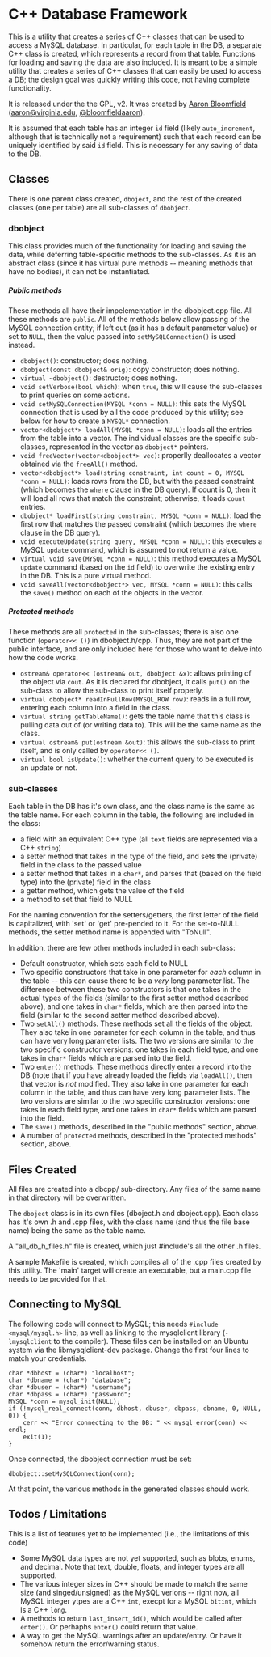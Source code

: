C++ Database Framework
======================

This is a utility that creates a series of C++ classes that can be used to access a MySQL database.  In particular, for each table in the DB, a separate C++ class is created, which represents a record from that table.  Functions for loading and saving the data are also included.  It is meant to be a simple utility that creates a series of C++ classes that can easily be used to access a DB; the design goal was quickly writing this code, not having complete functionality.

It is released under the the GPL, v2.  It was created by [Aaron Bloomfield](http://aaronbloomfield.me) ([aaron@virginia.edu](<mailto:aaron@virginia.edu>), [@bloomfieldaaron](http://twitter.com/bloomfieldaaron)).

It is assumed that each table has an integer `id` field (likely `auto_increment`, although that is technically not a requirement) such that each record can be uniquely identified by said `id` field.  This is necessary for any saving of data to the DB.

Classes
-------

There is one parent class created, `dboject`, and the rest of the created classes (one per table) are all sub-classes of `dbobject`.

### dbobject ###

This class provides much of the functionality for loading and saving the data, while deferring table-specific methods to the sub-classes.  As it is an abstract class (since it has virtual pure methods -- meaning methods that have no bodies), it can not be instantiated.

##### Public methods #####

These methods all have their impelementation in the dbobject.cpp file.  All these methods are `public`.  All of the methods below allow passing of the MySQL connection entity; if left out (as it has a default parameter value) or set to `NULL`, then the value passed into `setMySQLConnection()` is used instead.

- `dbobject()`: constructor; does nothing.
- `dbobject(const dbobject& orig)`: copy constructor; does nothing.
- `virtual ~dbobject()`: destructor; does nothing.
- `void setVerbose(bool which)`: when `true`, this will cause the sub-classes to print queries on some actions.
- `void setMySQLConnection(MYSQL *conn = NULL)`: this sets the MySQL connection that is used by all the code produced by this utility; see below for how to create a `MYSQL*` connection.
- `vector<dbobject*> loadAll(MYSQL *conn = NULL)`: loads all the entries from the table into a vector.  The individual classes are the specific sub-classes, represented in the vector as `dbobject*` pointers.
- `void freeVector(vector<dbobject*> vec)`: properlly deallocates a vector obtained via the `freeAll()` method.
- `vector<dbobject*> load(string constraint, int count = 0, MYSQL *conn = NULL)`: loads rows from the DB, but with the passed constraint (which becomes the `where` clause in the DB query).  If count is 0, then it will load all rows that match the constraint; otherwise, it loads `count` entries.
- `dbobject* loadFirst(string constraint, MYSQL *conn = NULL)`: load the first row that matches the passed constraint (which becomes the `where` clause in the DB query).
- `void executeUpdate(string query, MYSQL *conn = NULL)`: this executes a MySQL `update` command, which is assumed to not return a value.
- `virtual void save(MYSQL *conn = NULL)`: this method executes a MySQL `update` command (based on the `id` field) to overwrite the existing entry in the DB.  This is a pure virtual method.
- `void saveAll(vector<dbobject*> vec, MYSQL *conn = NULL)`: this calls the `save()` method on each of the objects in the vector.


##### Protected methods #####

These methods are all `protected` in the sub-classes; there is also one function (`operator<< ()`) in dbobject.h/cpp.  Thus, they are not part of the public interface, and are only included here for those who want to delve into how the code works.

- `ostream& operator<< (ostream& out, dbobject &x)`: allows printing of the object via `cout`.  As it is declared for dbobject, it calls `put()` on the sub-class to allow the sub-class to print itself properly.
- `virtual dbobject* readInFullRow(MYSQL_ROW row)`: reads in a full row, entering each column into a field in the class.
- `virtual string getTableName()`: gets the table name that this class is pulling data out of (or writing data to).  This will be the same name as the class.
- `virtual ostream& put(ostream &out)`: this allows the sub-class to print itself, and is only called by `operator<< ()`.
- `virtual bool isUpdate()`: whether the current query to be executed is an update or not.

### sub-classes ###

Each table in the DB has it's own class, and the class name is the same as the table name.  For each column in the table, the following are included in the class:

- a field with an equivalent C++ type (all `text` fields are represented via a C++ `string`)
- a setter method that takes in the type of the field, and sets the (private) field in the class to the passed value
- a setter method that takes in a `char*`, and parses that (based on the field type) into the (private) field in the class
- a getter method, which gets the value of the field
- a method to set that field to NULL

For the naming convention for the setters/getters, the first letter of the field is capitalized, with 'set' or 'get' pre-pended to it.  For the set-to-NULL methods, the setter method name is appended with "ToNull".

In addition, there are few other methods included in each sub-class:

- Default constructor, which sets each field to NULL
- Two specific constructors that take in one parameter for *each* column in the table -- this can cause there to be a *very* long parameter list.  The difference between these two constructors is that one takes in the actual types of the fields (similar to the first setter method described above), and one takes in `char*` fields, which are then parsed into the field (similar to the second setter method described above).
- Two `setAll()` methods.  These methods set all the fields of the object.  They also take in one parameter for each column in the table, and thus can have very long parameter lists.  The two versions are similar to the two specific constructor versions: one takes in each field type, and one takes in `char*` fields which are parsed into the field.
- Two `enter()` methods.  These methods directly enter a record into the DB (note that if you have already loaded the fields via `loadAll()`, then that vector is *not* modified.  They also take in one parameter for each column in the table, and thus can have very long parameter lists.  The two versions are similar to the two specific constructor versions: one takes in each field type, and one takes in `char*` fields which are parsed into the field.
- The `save()` methods, described in the "public methods" section, above.
- A number of `protected` methods, described in the "protected methods" section, above.


Files Created
-------------

All files are created into a dbcpp/ sub-directory.  Any files of the same name in that directory will be overwritten.

The `dboject` class is in its own files (dboject.h and dboject.cpp).  Each class has it's own .h and .cpp files, with the class name (and thus the file base name) being the same as the table name.

A "all\_db\_h\_files.h" file is created, which just \#include's all the other .h files.

A sample Makefile is created, which compiles all of the .cpp files created by this utility.  The 'main' target will create an executable, but a main.cpp file needs to be provided for that.

Connecting to MySQL
-------------------

The following code will connect to MySQL; this needs `#include <mysql/mysql.h>` line, as well as linking to the mysqlclient library (`-lmysqlclient` to the compiler).  These files can be installed on an Ubuntu system via the libmysqlclient-dev package.  Change the first four lines to match your credentials.


```
char *dbhost = (char*) "localhost";
char *dbname = (char*) "database";
char *dbuser = (char*) "username";
char *dbpass = (char*) "password";
MYSQL *conn = mysql_init(NULL);
if (!mysql_real_connect(conn, dbhost, dbuser, dbpass, dbname, 0, NULL, 0)) {
    cerr << "Error connecting to the DB: " << mysql_error(conn) << endl;
    exit(1);
}
```

Once connected, the dbobject connection must be set:

```
dbobject::setMySQLConnection(conn);
```

At that point, the various methods in the generated classes should work.

Todos / Limitations
-------------------

This is a list of features yet to be implemented (i.e., the limitations of this code)

- Some MySQL data types are not yet supported, such as blobs, enums, and decimal.  Note that text, double, floats, and integer types are all supported.
- The various integer sizes in C++ should be made to match the same size (and singed/unsigned) as the MySQL verions -- right now, all MySQL integer ytpes are a C++ `int`, execpt for a MySQL `bitint`, which is a C++ `long`.
- A methods to return `last_insert_id()`, which would be called after `enter()`.  Or perhaphs `enter()` could return that value.
- A way to get the MySQL warnings after an update/entry.  Or have it somehow return the error/warning status.
